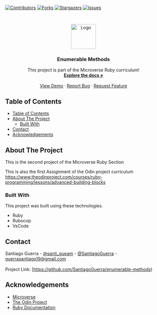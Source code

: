 <!--
*** Thanks for checking out this README Template. If you have a suggestion that would
*** make this better, please fork the repo and create a pull request or simply open
*** an issue with the tag "enhancement".
*** Thanks again! Now go create something AMAZING! :D
-->

<!-- PROJECT SHIELDS -->
<!--
*** I'm using markdown "reference style" links for readability.
*** Reference links are enclosed in brackets [ ] instead of parentheses ( ).
*** See the bottom of this document for the declaration of the reference variables
*** for contributors-url, forks-url, etc. This is an optional, concise syntax you may use.
*** https://www.markdownguide.org/basic-syntax/#reference-style-links
-->
[![Contributors][contributors-shield]][contributors-url]
[![Forks][forks-shield]][forks-url]
[![Stargazers][stars-shield]][stars-url]
[![Issues][issues-shield]][issues-url]

<!-- PROJECT LOGO -->
<br />
<p align="center">
  <a href="https://dixellay.sirv.com/mLogo.png">
    <img src="https://dixellay.sirv.com/mLogo.png" alt="Logo" width="80" height="80">
  </a>

  <h3 align="center">Enumerable Methods</h3>

  <p align="center">
    This project is part of the Microverse Ruby curriculum!
    <br />
    <a href="https://github.com/SantiagoGuerra/enumerable-methods"><strong>Explore the docs »</strong></a>
    <br />
    <br />
    <a href="https://repl.it/@MariaEugeniaEu2/HoneydewYellowgreenExecutables">View Demo</a>
    ·
    <a href="https://github.com/SantiagoGuerra/enumerable-methods/issues">Report Bug</a>
    ·
    <a href="https://github.com/SantiagoGuerra/enumerable-methods/issues">Request Feature</a>
  </p>
</p>

<!-- TABLE OF CONTENTS -->
## Table of Contents

- [Table of Contents](#table-of-contents)
- [About The Project](#about-the-project)
  - [Built With](#built-with)
- [Contact](#contact)
- [Acknowledgements](#acknowledgements)

<!-- ABOUT THE PROJECT -->
## About The Project

This is the second project of the Microverse Ruby Section

This is also the first Assignment of the Odin project curriculum https://www.theodinproject.com/courses/ruby-programming/lessons/advanced-building-blocks


### Built With
This project was built using these technologies.
* Ruby
* Rubocop
* VsCode


<!-- CONTACT -->
## Contact

Santiago Guerra - [@santi_gueam](https://twitter.com/santi_gueam)  - [@SantiagoGuerra](https://github.com/SantiagoGuerra) - guerrasantiago19@gmail.com
<br />
<br />
Project Link: [https://github.com/SantiagoGuerra/enumerable-methods)

<!-- ACKNOWLEDGEMENTS -->
## Acknowledgements
* [Microverse](https://www.microverse.org/)
* [The Odin Project](https://www.theodinproject.com/)
* [Ruby Documentation](https://www.ruby-lang.org/en/documentation/)

<!-- MARKDOWN LINKS & IMAGES -->
<!-- https://www.markdownguide.org/basic-syntax/#reference-style-links -->
[contributors-shield]: https://img.shields.io/github/contributors/SantiagoGuerra/enumerable-methods.svg?style=flat-square
[contributors-url]: https://github.com/SantiagoGuerra/enumerable-methods/graphs/contributors
[forks-shield]: https://img.shields.io/github/forks/SantiagoGuerra/enumerable-methods.svg?style=flat-square
[forks-url]: https://github.com/SantiagoGuerra/enumerable-methods/network/members
[stars-shield]: https://img.shields.io/github/stars/SantiagoGuerra/enumerable-methods.svg?style=flat-square
[stars-url]: https://github.com/SantiagoGuerra/enumerable-methods/stargazers
[issues-shield]: https://img.shields.io/github/issues/SantiagoGuerra/enumerable-methods.svg?style=flat-square
[issues-url]: https://github.com/SantiagoGuerra/enumerable-methods/issues
[product-screenshot]: img/screenshot.PNG

